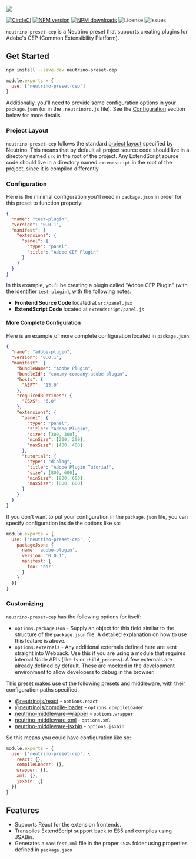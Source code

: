 ![][header-image]

[![CircleCI][circleci-image]][circleci-url]
[![NPM version][npm-version]][npm-url]
[![NPM downloads][npm-downloads]][npm-url]
![License][license]
![Issues][issues]

`neutrino-preset-cep` is a Neutrino preset that supports creating plugins for Adobe's CEP (Common Extensibility Platform).

## Get Started

```sh
npm install --save-dev neutrino-preset-cep
```

```js
module.exports = {
  use: ['neutrino-preset-cep']
}
```

Additionally, you'll need to provide some configuration options in your `package.json` (or in the `.neutrinorc.js` file).
See the [Configuration](#configuration) section below for more details.

### Project Layout

`neutrino-preset-cep` follows the standard [project layout](https://neutrinojs.org/project-layout.html) specified by
Neutrino. This means that by default all project source code should live in a directory named `src` in the root
of the project. Any ExtendScript source code should live in a directory named `extendscript` in the root of the
project, since it is compiled differently.

### Configuration

Here is the minimal configuration you'll need in `package.json` in order for this preset to function properly:

```json
{
  "name": "test-plugin",
  "version": "0.0.1",
  "manifest": {
    "extensions": {
      "panel": {
        "type": "panel",
        "title": "Adobe CEP Plugin"
      }
    }
  }
}
```

In this example, you'll be creating a plugin called "Adobe CEP Plugin" (with the identifier `test-plugin`), with
the following notes:

- **Frontend Source Code** located at `src/panel.jsx`
- **ExtendScript Code** located at `extendscript/panel.js`

#### More Complete Configuration

Here is an example of more complete configuration located in `package.json`:

```json
{
  "name": "adobe-plugin",
  "version": "0.0.1",
  "manifest": {
    "bundleName": "Adobe Plugin",
    "bundleId": "com.my-company.adobe-plugin",
    "hosts": {
      "AEFT": "13.0"
    },
    "requiredRuntimes": {
      "CSXS": "6.0"
    },
    "extensions": {
      "panel": {
        "type": "panel",
        "title": "Adobe Plugin",
        "size": [300, 300],
        "minSize": [200, 200],
        "maxSize": [400, 400]
      },
      "tutorial": {
        "type": "dialog",
        "title": "Adobe Plugin Tutorial",
        "size": [800, 600],
        "minSize": [800, 600],
        "maxSize": [800, 600]
      }
    }
  }
}
```

If you don't want to put your configuration in the `package.json` file, you can specify configuration inside
the options like so:

```js
module.exports = {
  use: ['neutrino-preset-cep', {
    packageJson: {
      name: 'adobe-plugin',
      version: '0.0.1',
      manifest: {
        foo: 'bar'
      }
    }
  }]
}
```

### Customizing

`neutrino-preset-cep` has the following options for itself:

- `options.packageJson` - Supply an object for this field similar to the structure of the `package.json` file. A detailed
    explanation on how to use this feature is above.
- `options.externals` - Any additional externals defined here are sent straight into Webpack. Use this if you are using
    a module that requires internal Node APIs (like `fs` or `child_process`). A few externals are already defined by
    default. These are mocked in the development environment to allow developers to debug in the browser.

This preset makes use of the following presets and middleware, with their configuration paths specified.

- [@neutrinojs/react](https://neutrinojs.org/packages/react/) - `options.react`
- [@neutrinojs/compile-loader](https://neutrinojs.org/packages/compile-loader/) - `options.compileLoader`
- [neutrino-middleware-wrapper](https://github.com/sammarks/neutrino-middleware-wrapper) - `options.wrapper`
- [neutrino-middleware-xml](https://github.com/sammarks/neutrino-middleware-xml) - `options.xml`
- [neutrino-middleware-jsxbin](https://github.com/sammarks/neutrino-middleware-jsxbin) - `options.jsxbin`

So this means you could have configuration like so:

```js
module.exports = {
  use: ['neutrino-preset-cep', {
    react: {},
    compileLoader: {},
    wrapper: {},
    xml: {},
    jsxbin: {}
  }]
}
```

## Features

- Supports React for the extension frontends.
- Transpiles ExtendScript support back to ES5 and compiles using JSXBin.
- Generates a `manifest.xml` file in the proper `CSXS` folder using properties defined in `package.json`

[header-image]: https://raw.githubusercontent.com/sammarks/art/master/neutrino-preset-cep/header.jpg
[circleci-image]: https://img.shields.io/circleci/project/github/sammarks/neutrino-preset-cep.svg
[circleci-url]: https://circleci.com/gh/sammarks/neutrino-preset-cep/tree/master
[npm-version]: https://img.shields.io/npm/v/neutrino-preset-cep.svg
[npm-downloads]: https://img.shields.io/npm/dm/neutrino-preset-cep.svg
[npm-url]: https://www.npmjs.com/package/neutrino-preset-cep
[license]: https://img.shields.io/github/license/sammarks/neutrino-preset-cep.svg
[issues]: https://img.shields.io/github/issues/sammarks/neutrino-preset-cep.svg
